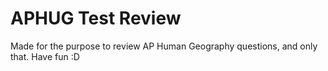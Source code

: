 # APHUG Test Review
Made for the purpose to review AP Human Geography questions, and only that. Have fun :D